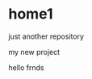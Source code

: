 # home1
just another repository
<html>
  <head>
    my new project
  </head>
  <body>
    <p>hello frnds
    </p>
  </body>
  </html>
  
